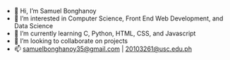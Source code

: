 - 👋 Hi, I’m Samuel Bonghanoy
- 👀 I’m interested in Computer Science, Front End Web Development, and Data Science
- 🌱 I’m currently learning C, Python, HTML, CSS, and Javascript
- 💞️ I’m looking to collaborate on projects
- 📫 samuelbonghanoy35@gmail.com | 20103261@usc.edu.ph
